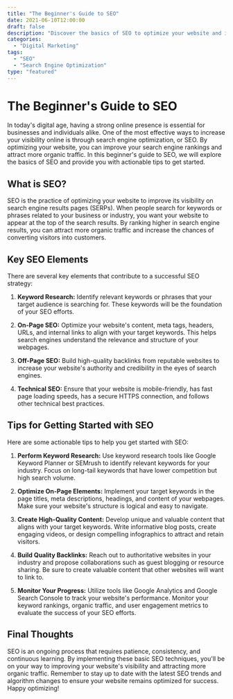 ```yaml
--- 
title: "The Beginner's Guide to SEO" 
date: 2021-06-10T12:00:00 
draft: false 
description: "Discover the basics of SEO to optimize your website and improve your search engine rankings." 
categories: 
  - "Digital Marketing" 
tags: 
  - "SEO" 
  - "Search Engine Optimization" 
type: "featured" 
--- 
```


# The Beginner's Guide to SEO

In today's digital age, having a strong online presence is essential for businesses and individuals alike. One of the most effective ways to increase your visibility online is through search engine optimization, or SEO. By optimizing your website, you can improve your search engine rankings and attract more organic traffic. In this beginner's guide to SEO, we will explore the basics of SEO and provide you with actionable tips to get started.

## What is SEO?

SEO is the practice of optimizing your website to improve its visibility on search engine results pages (SERPs). When people search for keywords or phrases related to your business or industry, you want your website to appear at the top of the search results. By ranking higher in search engine results, you can attract more organic traffic and increase the chances of converting visitors into customers.

## Key SEO Elements

There are several key elements that contribute to a successful SEO strategy:

1. **Keyword Research:** Identify relevant keywords or phrases that your target audience is searching for. These keywords will be the foundation of your SEO efforts.

2. **On-Page SEO:** Optimize your website's content, meta tags, headers, URLs, and internal links to align with your target keywords. This helps search engines understand the relevance and structure of your webpages.

3. **Off-Page SEO:** Build high-quality backlinks from reputable websites to increase your website's authority and credibility in the eyes of search engines.

4. **Technical SEO:** Ensure that your website is mobile-friendly, has fast page loading speeds, has a secure HTTPS connection, and follows other technical best practices.

## Tips for Getting Started with SEO

Here are some actionable tips to help you get started with SEO:

1. **Perform Keyword Research:** Use keyword research tools like Google Keyword Planner or SEMrush to identify relevant keywords for your industry. Focus on long-tail keywords that have lower competition but high search volume.

2. **Optimize On-Page Elements:** Implement your target keywords in the page titles, meta descriptions, headings, and content of your webpages. Make sure your website's structure is logical and easy to navigate.

3. **Create High-Quality Content:** Develop unique and valuable content that aligns with your target keywords. Write informative blog posts, create engaging videos, or design compelling infographics to attract and retain visitors.

4. **Build Quality Backlinks:** Reach out to authoritative websites in your industry and propose collaborations such as guest blogging or resource sharing. Be sure to create valuable content that other websites will want to link to.

5. **Monitor Your Progress:** Utilize tools like Google Analytics and Google Search Console to track your website's performance. Monitor your keyword rankings, organic traffic, and user engagement metrics to evaluate the success of your SEO efforts.

## Final Thoughts

SEO is an ongoing process that requires patience, consistency, and continuous learning. By implementing these basic SEO techniques, you'll be on your way to improving your website's visibility and attracting more organic traffic. Remember to stay up to date with the latest SEO trends and algorithm changes to ensure your website remains optimized for success. Happy optimizing!
